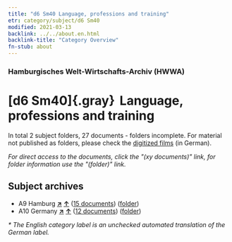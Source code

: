 ```yaml
---
title: "d6 Sm40 Language, professions and training"
etr: category/subject/d6 Sm40
modified: 2021-03-13
backlink: ../../about.en.html
backlink-title: "Category Overview"
fn-stub: about
---
```


### Hamburgisches Welt-Wirtschafts-Archiv (HWWA)
# [d6 Sm40]{.gray}&#8201; Language, professions and training&#160; 





In total 2 subject folders, 27 documents - folders incomplete.
For material not published as folders, please check the [digitized films](/film/h1_sh) (in German).

_For direct access to the documents, click the "(xy documents)" link, for folder information use the "(folder)" link._

## Subject archives


- A9 Hamburg [**&nearr;**](../../../geo/i/140905/about.en.html "Hamburg (all folders)") [**&uarr;**](../../../geo/about.en.html#A9 "Country category system") (<a href="https://pm20.zbw.eu/dfgview/sh/140905,185530" title="about: Hamburg : Language, professions and training" target="_blank">15 documents</a>) ([folder](http://purl.org/pressemappe20/folder/sh/140905,185530))
- A10 Germany [**&nearr;**](../../../geo/i/126128/about.en.html "Germany (all folders)") [**&uarr;**](../../../geo/about.en.html#A10 "Country category system") (<a href="https://pm20.zbw.eu/dfgview/sh/126128,185530" title="about: Germany : Language, professions and training" target="_blank">12 documents</a>) ([folder](http://purl.org/pressemappe20/folder/sh/126128,185530))


_* The English category label is an unchecked automated translation of the German label._

